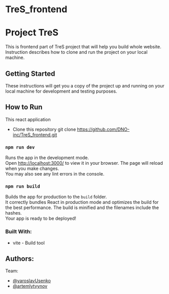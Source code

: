 # TreS_frontend

# Project TreS

This is frontend part of TreS project that will help you build whole website. Instruction describes how to clone and run the project on your local machine.

## Getting Started

These instructions will get you a copy of the project up and running on your local machine for development and testing purposes.

## How to Run

This react application

- Clone this repository
  git clone https://github.com/DNO-inc/TreS_frontend.git

### `npm run dev`

Runs the app in the development mode.\
Open [http://localhost:3000/](http://localhost:3000/) to view it in your browser.
The page will reload when you make changes.\
You may also see any lint errors in the console.

### `npm run build`

Builds the app for production to the `build` folder.\
It correctly bundles React in production mode and optimizes the build for the best performance.
The build is minified and the filenames include the hashes.\
Your app is ready to be deployed!

### Built With:

- vite - Build tool

## Authors:

Team:

- [@yaroslavUsenko](https://github.com/yaroslavUsenko)
- [@artemlytvynov](https://github.com/artemlytvynov)
